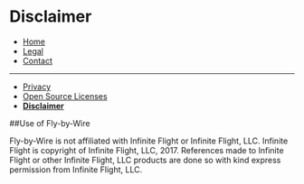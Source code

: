# Disclaimer


- [Home](https://tomthetank46.github.io/Fly-by-Wire/index)
- [Legal](https://tomthetank46.github.io/Fly-by-Wire/legal)
- [Contact](https://tomthetank46.github.io/Fly-by-Wire/contact)
---

- [Privacy](https://tomthetank46.github.io/Fly-by-Wire/privacy)
- [Open Source Licenses](https://tomthetank46.github.io/Fly-by-Wire/licenses)
- **[Disclaimer](https://tomthetank46.github.io/Fly-by-Wire/disclaimer)**

##Use of Fly-by-Wire

Fly-by-Wire is not affiliated with Infinite Flight or Infinite Flight, LLC.
Infinite Flight is copyright of Infinite Flight, LLC, 2017. References made to Infinite Flight or other Infinite Flight, LLC products are done so with kind express permission from Infinite Flight, LLC.
